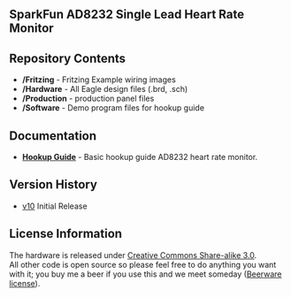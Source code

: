 SparkFun AD8232 Single Lead Heart Rate Monitor
-------------------
Repository Contents
-------------------

* **/Fritzing** - Fritzing Example wiring images
* **/Hardware** - All Eagle design files (.brd, .sch)
* **/Production** - production panel files
* **/Software** - Demo program files for hookup guide


Documentation
--------------
* **[Hookup Guide](https://learn.sparkfun.com/tutorials/ad8232-heart-rate-monitor-hookup-guide/)** - Basic hookup guide AD8232 heart rate monitor.

Version History
---------------
* [v10](https://github.com/sparkfun/AD8232_Heart_Rate_Monitor/tree/v10) Initial Release

License Information
-------------------
The hardware is released under [Creative Commons Share-alike 3.0](http://creativecommons.org/licenses/by-sa/3.0/).  
All other code is open source so please feel free to do anything you want with it; you buy me a beer if you use this and we meet someday ([Beerware license](http://en.wikipedia.org/wiki/Beerware)).


